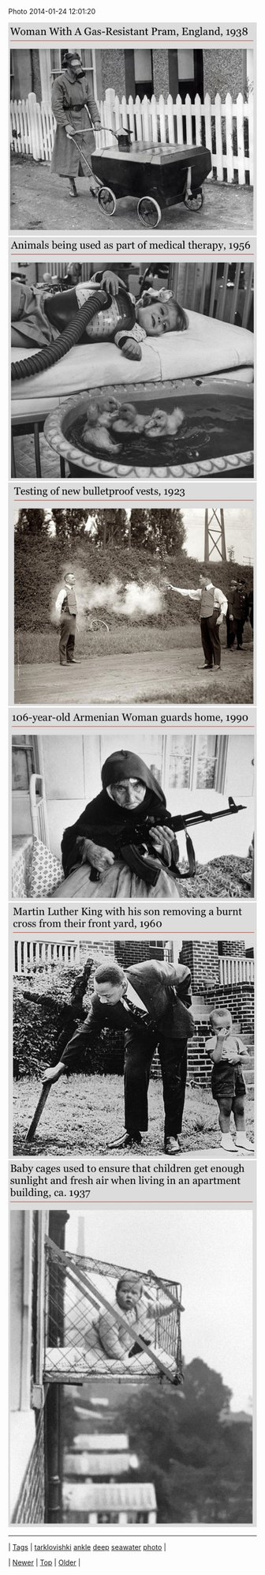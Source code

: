 <!--
title: Photo 2014-01-24 12
date: 2020-06-28T15:27:00.259Z
tags: tarklovishki, ankle, deep, seawater, photo
-->


Photo 2014-01-24 12:01:20

![](74376277210-0.jpg)
![](74376277210-1.jpg)
![](74376277210-2.jpg)
![](74376277210-3.jpg)
![](74376277210-4.jpg)
![](74376277210-5.jpg)

<!--BOTTOM-POST-NAVIGATION-->
---

| [Tags](tags.md) | [tarklovishki](tag-tarklovishki.md) [ankle](tag-ankle.md) [deep](tag-deep.md) [seawater](tag-seawater.md) [photo](tag-photo.md) |

| [Newer](74376031452.md) | [Top](index.md) | [Older](74376344405.md) |